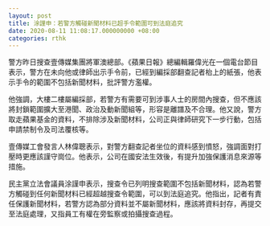 ```yaml
---
layout: post
title: 涂謹申：若警方觸碰新聞材料已超手令範圍可到法庭追究
date: 2020-08-11 11:08:17.000000000 +08:00
categories: rthk
---
```


警方昨日搜查壹傳媒集團將軍澳總部。《蘋果日報》總編輯羅偉光在一個電台節目表示，警方在未向他或律師出示手令前，已經到編採部翻查記者枱上的紙張，他表示手令的範圍不包括新聞材料，批評警方濫權。

他強調，大樓二樓屬編採部，若警方有需要可到涉事人士的房間內搜查，但不應該將封鎖範圍擴大至港聞、政治及動新聞組等，形容是離譜及不合理。他又說，警方取走蘋果基金的資料，不排除涉及新聞材料，公司正與律師研究下一步行動，包括申請禁制令及司法覆核等。

壹傳媒工會發言人林偉聰表示，對警方翻查記者坐位的資料感到憤怒，強調面對打壓時更應該謹守崗位。他表示，公司在國安法生效後，有提升加強保護消息來源等措施。

民主黨立法會議員涂謹申表示，搜查令已列明搜查範圍不包括新聞材料，認為若警方觸碰到任何新聞材料已經超越搜查令範圍，可以到法庭追究。他指出，記者有責任保護新聞材料，若警方認為部分資料並不屬新聞材料，應該將資料封存，再提交至法庭處理，又指員工有權在旁監察或拍攝搜查過程。
